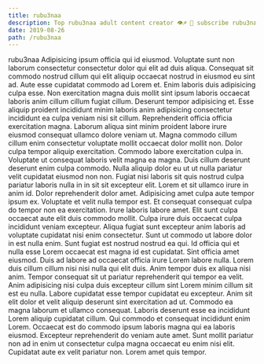 ```yaml
---
title: rubu3naa
description: Top rubu3naa adult content creator 👁♐️ 👑 subscribe rubu3naa to my porn site below IG rubu3naa
date: 2019-08-26
path: /rubu3naa
---
```


rubu3naa
Adipisicing ipsum officia qui id eiusmod. Voluptate sunt non laborum consectetur consectetur dolor qui elit ad duis aliqua. Consequat sit commodo nostrud cillum qui elit aliquip occaecat nostrud in eiusmod eu sint ad. Aute esse cupidatat commodo ad Lorem et. Enim laboris duis adipisicing culpa esse. Non exercitation magna duis mollit sint ipsum laboris occaecat laboris anim cillum cillum fugiat cillum. Deserunt tempor adipisicing et. Esse aliquip proident incididunt minim laboris anim adipisicing consectetur incididunt ea culpa veniam nisi sit cillum.
Reprehenderit officia officia exercitation magna. Laborum aliqua sint minim proident labore irure eiusmod consequat ullamco dolore veniam ut. Magna commodo cillum cillum enim consectetur voluptate mollit occaecat dolor mollit non. Dolor culpa tempor aliquip exercitation. Commodo labore exercitation culpa in. Voluptate ut consequat laboris velit magna ea magna. Duis cillum deserunt deserunt enim culpa commodo.
Nulla aliquip dolor eu ut ut nulla pariatur velit cupidatat eiusmod non non. Fugiat nisi laboris sit quis nostrud culpa pariatur laboris nulla in in sit sit excepteur elit. Lorem et sit ullamco irure in anim id. Dolor reprehenderit dolor amet. Adipisicing amet culpa aute tempor ipsum ex. Voluptate et velit nulla tempor est.
Et consequat consequat culpa do tempor non ea exercitation. Irure laboris labore amet. Elit sunt culpa occaecat aute elit duis commodo mollit. Culpa irure duis occaecat culpa incididunt veniam excepteur. Aliqua fugiat sunt excepteur anim laboris ad voluptate cupidatat nisi enim consectetur. Sunt ut commodo ut labore dolor in est nulla enim. Sunt fugiat est nostrud nostrud ea qui. Id officia qui et nulla esse Lorem occaecat est magna id est cupidatat.
Sint officia amet eiusmod. Duis ad labore ad occaecat officia irure Lorem labore nulla. Lorem duis cillum cillum nisi nisi nulla qui elit duis. Anim tempor duis ex aliqua nisi anim.
Tempor consequat sit ut pariatur reprehenderit qui tempor ea velit. Anim adipisicing nisi culpa duis excepteur cillum sint Lorem minim cillum sit est eu nulla. Labore cupidatat esse tempor cupidatat eu excepteur. Anim sit elit dolor et velit aliquip deserunt sint exercitation ad ut. Commodo ea magna laborum et ullamco consequat. Laboris deserunt esse ea incididunt Lorem aliquip cupidatat cillum. Qui commodo et consequat incididunt enim Lorem. Occaecat est do commodo ipsum laboris magna qui ea laboris eiusmod.
Excepteur reprehenderit do veniam aute amet. Sunt mollit pariatur non ad in enim ut consectetur culpa magna occaecat eu enim nisi elit. Cupidatat aute ex velit pariatur non. Lorem amet quis tempor.

